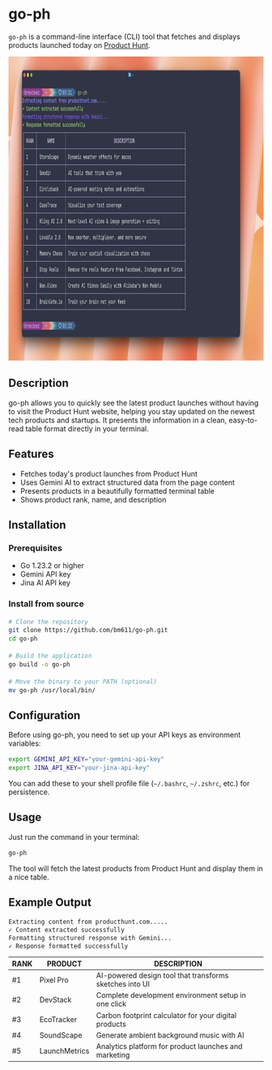 # go-ph

`go-ph` is a command-line interface (CLI) tool that fetches and displays products launched today on [Product Hunt](https://producthunt.com).

<img src="terminal-sc.png" width="900" height="600">

## Description

go-ph allows you to quickly see the latest product launches without having to visit the Product Hunt website, helping you stay updated on the newest tech products and startups. It presents the information in a clean, easy-to-read table format directly in your terminal.

## Features

- Fetches today's product launches from Product Hunt
- Uses Gemini AI to extract structured data from the page content
- Presents products in a beautifully formatted terminal table
- Shows product rank, name, and description

## Installation

### Prerequisites

- Go 1.23.2 or higher
- Gemini API key
- Jina AI API key

### Install from source

```bash
# Clone the repository
git clone https://github.com/bm611/go-ph.git
cd go-ph

# Build the application
go build -o go-ph

# Move the binary to your PATH (optional)
mv go-ph /usr/local/bin/
```

## Configuration

Before using go-ph, you need to set up your API keys as environment variables:

```bash
export GEMINI_API_KEY="your-gemini-api-key"
export JINA_API_KEY="your-jina-api-key"
```

You can add these to your shell profile file (`~/.bashrc`, `~/.zshrc`, etc.) for persistence.

## Usage

Just run the command in your terminal:

```bash
go-ph
```

The tool will fetch the latest products from Product Hunt and display them in a nice table.

## Example Output

```
Extracting content from producthunt.com.....
✓ Content extracted successfully
Formatting structured response with Gemini...
✓ Response formatted successfully
```
| RANK | PRODUCT | DESCRIPTION |
|------|---------|-------------|
| #1 | Pixel Pro | AI-powered design tool that transforms sketches into UI |
| #2 | DevStack | Complete development environment setup in one click |
| #3 | EcoTracker | Carbon footprint calculator for your digital products |
| #4 | SoundScape | Generate ambient background music with AI |
| #5 | LaunchMetrics | Analytics platform for product launches and marketing |
```
